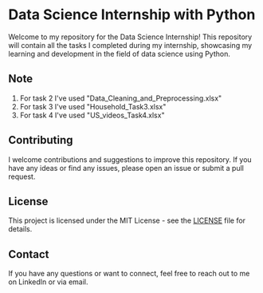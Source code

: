 # Data Science Internship with Python

Welcome to my repository for the Data Science Internship! This repository will contain all the tasks I completed during my internship, showcasing my learning and development in the field of data science using Python.

## Note
1. For task 2 I've used "Data_Cleaning_and_Preprocessing.xlsx"
2. For task 3 I've used "Household_Task3.xlsx"
3. For task 4 I've used "US_videos_Task4.xlsx"

## Contributing
I welcome contributions and suggestions to improve this repository. If you have any ideas or find any issues, please open an issue or submit a pull request.


## License
This project is licensed under the MIT License - see the [LICENSE](./LICENSE) file for details.


## Contact
If you have any questions or want to connect, feel free to reach out to me on LinkedIn or via email.
